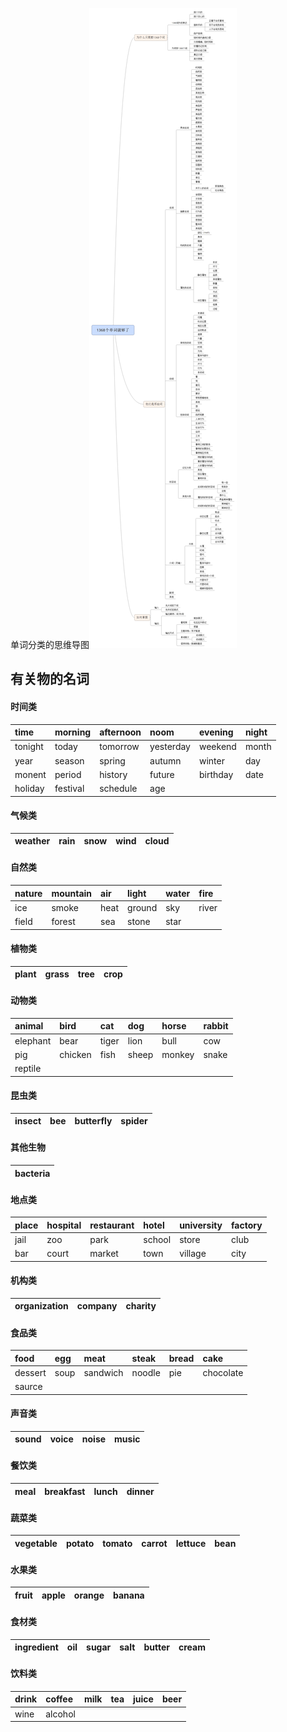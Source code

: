 单词分类的思维导图![](/assets/2258864-701861c8ab021c46.png)

## 有关物的名词

#### 时间类

| time | morning | afternoon | noom | evening | night |
| :--- | :--- | :--- | :--- | :--- | :--- |
| tonight | today | tomorrow | yesterday | weekend | month |
| year | season | spring | autumn | winter | day |
| monent | period | history | future | birthday | date |
| holiday | festival | schedule | age |  |  |

#### 气候类

| weather | rain | snow | wind | cloud |
| :--- | :--- | :--- | :--- | :--- |


#### 自然类

| nature | mountain | air | light | water | fire |
| :--- | :--- | :--- | :--- | :--- | :--- |
| ice | smoke | heat | ground | sky | river |
| field | forest | sea | stone | star |  |

#### 植物类

| plant | grass | tree | crop |
| :--- | :--- | :--- | :--- |


#### 动物类

| animal | bird | cat | dog | horse | rabbit |
| :--- | :--- | :--- | :--- | :--- | :--- |
| elephant | bear | tiger | lion | bull | cow |
| pig | chicken | fish | sheep | monkey | snake |
| reptile |  |  |  |  |  |

#### 昆虫类

| insect | bee | butterfly | spider |
| :--- | :--- | :--- | :--- |


#### 其他生物

| bacteria |
| :--- |


#### 地点类

| place | hospital | restaurant | hotel | university | factory |
| :--- | :--- | :--- | :--- | :--- | :--- |
| jail | zoo | park | school | store | club |
| bar | court | market | town | village | city |

#### 机构类

| organization | company | charity |
| :--- | :--- | :--- |


#### 食品类

| food | egg | meat | steak | bread | cake |
| :--- | :--- | :--- | :--- | :--- | :--- |
| dessert | soup | sandwich | noodle | pie | chocolate |
| saurce |  |  |  |  |  |

#### 声音类

| sound | voice | noise | music |
| :--- | :--- | :--- | :--- |


#### 餐饮类

| meal | breakfast | lunch | dinner |
| :--- | :--- | :--- | :--- |


#### 蔬菜类

| vegetable | potato | tomato | carrot | lettuce | bean |
| :--- | :--- | :--- | :--- | :--- | :--- |


#### 水果类

| fruit | apple | orange | banana |
| :--- | :--- | :--- | :--- |


#### 食材类

| ingredient | oil | sugar | salt | butter | cream |
| :--- | :--- | :--- | :--- | :--- | :--- |


#### 饮料类

| drink | coffee | milk | tea | juice | beer |
| :--- | :--- | :--- | :--- | :--- | :--- |
| wine | alcohol |  |  |  |  |



